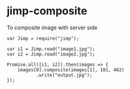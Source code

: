 # jimp-composite
To composite image with server side

    var Jimp = require("jimp");

    var i1 = Jimp.read("image1.jpg");
    var i2 = Jimp.read("image2.jpg");
    
    Promise.all([i1, i2]).then(images => {
        images[0].composite(images[1], 101, 462)
               .write("output.jpg");
    });
